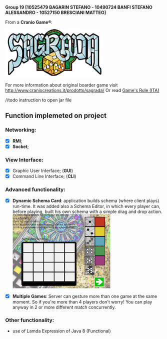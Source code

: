 

**Group 19 [10525479 BAGARIN STEFANO - 10490724 BANFI STEFANO ALESSANDRO - 10527150 BRESCIANI MATTEO]**

From a **Cranio Game:registered:**: 

![Screenshot](src/main/resources/assets/Screenshoot/title.png)

For more information about original boarder game visit http://www.craniocreations.it/prodotto/sagrada/
Or read [Game's Rule (ITA)](/Rules.pdf)

//todo instruction to open jar file

## Function implemeted on project
### Networking:
- [x] **RMI**;
- [x] **Socket**;

### View Interface:
- [x] Graphic User Interface; (**GUI**)
- [x] Command Line Interface; (**CLI**)

### Advanced functionality: 
- [x] **Dynamic Schema Card**: application builds schema (where client plays) run-time. It was added also a Schema Editor, in which every player can, before playing, built his own schema with a simple drag and drop action. 
![Screenshot](src/main/resources/assets/Screenshoot/schemaEditor.png)

- [x] **Multiple Games**: Server can gesture more than one game at the same moment. So if you're more than 4 players don't worry! You can play anyway in 2 or more different match concurrently.

### Other functionality:

- use of Lamda Expression of Java 8 (Functional)



